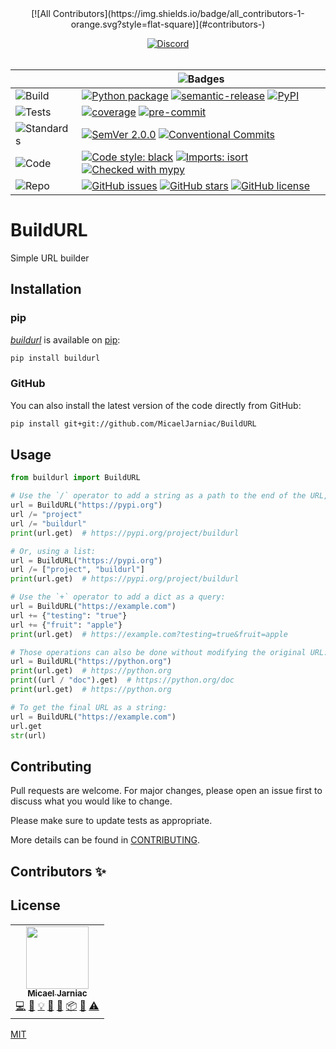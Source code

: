 <div align="center">
<!-- ALL-CONTRIBUTORS-BADGE:START - Do not remove or modify this section -->
[![All Contributors](https://img.shields.io/badge/all_contributors-1-orange.svg?style=flat-square)](#contributors-)
<!-- ALL-CONTRIBUTORS-BADGE:END -->

  [![Discord][badge-chat]][chat]
  <br>
  <br>

  | | ![Badges][label-badges] |
  |--|--|
  | ![Build][label-build] | [![Python package][badge-actions]][actions] [![semantic-release][badge-semantic-release]][semantic-release] [![PyPI][badge-pypi]][pypi] |
  | ![Tests][label-tests] | [![coverage][badge-coverage]][coverage] [![pre-commit][badge-pre-commit]][pre-commit] |
  | ![Standards][label-standards] | [![SemVer 2.0.0][badge-semver]][semver] [![Conventional Commits][badge-conventional-commits]][conventional-commits] |
  | ![Code][label-code] | [![Code style: black][badge-black]][Black] [![Imports: isort][badge-isort]][isort] [![Checked with mypy][badge-mypy]][mypy] |
  | ![Repo][label-repo] | [![GitHub issues][badge-issues]][issues] [![GitHub stars][badge-stars]][stars] [![GitHub license][badge-license]][license] |
</div>

<!-- Badges -->
[badge-chat]: https://img.shields.io/discord/269146666441900032?label=chat&logo=discord&style=flat-square
[chat]: https://discord.gg/6Q5XW5H

<!-- Labels -->
[label-badges]: https://img.shields.io/badge/%F0%9F%94%96-badges-purple?style=for-the-badge
[label-build]: https://img.shields.io/badge/%F0%9F%94%A7-build-darkblue?style=flat-square
[label-tests]: https://img.shields.io/badge/%F0%9F%A7%AA-tests-darkblue?style=flat-square
[label-standards]: https://img.shields.io/badge/%F0%9F%93%91-standards-darkblue?style=flat-square
[label-code]: https://img.shields.io/badge/%F0%9F%92%BB-code-darkblue?style=flat-square
[label-repo]: https://img.shields.io/badge/%F0%9F%93%81-repo-darkblue?style=flat-square

<!-- Build -->
[badge-actions]: https://img.shields.io/github/workflow/status/MicaelJarniac/BuildURL/Python%20package/main?style=flat-square
[actions]: https://github.com/MicaelJarniac/BuildURL/actions
[badge-semantic-release]: https://img.shields.io/badge/%20%20%F0%9F%93%A6%F0%9F%9A%80-semantic--release-e10079?style=flat-square
[semantic-release]: https://github.com/semantic-release/semantic-release
[badge-pypi]: https://img.shields.io/pypi/v/buildurl?style=flat-square
[pypi]: https://pypi.org/project/buildurl

<!-- Tests -->
[badge-coverage]: https://img.shields.io/codecov/c/gh/MicaelJarniac/BuildURL?logo=codecov&style=flat-square&token=yqKa1DPwPC
[coverage]: https://codecov.io/gh/MicaelJarniac/BuildURL
[badge-pre-commit]: https://img.shields.io/badge/pre--commit-enabled-brightgreen?style=flat-square&logo=pre-commit&logoColor=white
[pre-commit]: https://github.com/pre-commit/pre-commit

<!-- Standards -->
[badge-semver]: https://img.shields.io/badge/SemVer-2.0.0-blue?style=flat-square&logo=semver
[semver]: https://semver.org/spec/v2.0.0.html
[badge-conventional-commits]: https://img.shields.io/badge/Conventional%20Commits-1.0.0-yellow?style=flat-square
[conventional-commits]: https://conventionalcommits.org

<!-- Code -->
[badge-black]: https://img.shields.io/badge/code%20style-black-black?style=flat-square
[Black]: https://github.com/psf/black
[badge-isort]: https://img.shields.io/badge/imports-isort-%231674b1?style=flat-square&labelColor=ef8336
[isort]: https://pycqa.github.io/isort
[badge-mypy]: https://img.shields.io/badge/mypy-checked-2A6DB2?style=flat-square
[mypy]: http://mypy-lang.org

<!-- Repo -->
[badge-issues]: https://img.shields.io/github/issues/MicaelJarniac/BuildURL?style=flat-square
[issues]: https://github.com/MicaelJarniac/BuildURL/issues
[badge-stars]: https://img.shields.io/github/stars/MicaelJarniac/BuildURL?style=flat-square
[stars]: https://github.com/MicaelJarniac/BuildURL/stargazers
[badge-license]: https://img.shields.io/github/license/MicaelJarniac/BuildURL?style=flat-square
[license]: https://github.com/MicaelJarniac/BuildURL/blob/main/LICENSE
<!---->

# BuildURL
Simple URL builder

## Installation

### pip
[*buildurl*](https://pypi.org/project/buildurl) is available on [pip](https://pip.pypa.io/en/stable/):

```bash
pip install buildurl
```

### GitHub
You can also install the latest version of the code directly from GitHub:
```bash
pip install git+git://github.com/MicaelJarniac/BuildURL
```

## Usage


```python
from buildurl import BuildURL

# Use the `/` operator to add a string as a path to the end of the URL, like so:
url = BuildURL("https://pypi.org")
url /= "project"
url /= "buildurl"
print(url.get)  # https://pypi.org/project/buildurl

# Or, using a list:
url = BuildURL("https://pypi.org")
url /= ["project", "buildurl"]
print(url.get)  # https://pypi.org/project/buildurl

# Use the `+` operator to add a dict as a query:
url = BuildURL("https://example.com")
url += {"testing": "true"}
url += {"fruit": "apple"}
print(url.get)  # https://example.com?testing=true&fruit=apple

# Those operations can also be done without modifying the original URL:
url = BuildURL("https://python.org")
print(url.get)  # https://python.org
print((url / "doc").get)  # https://python.org/doc
print(url.get)  # https://python.org

# To get the final URL as a string:
url = BuildURL("https://example.com")
url.get
str(url)
```

## Contributing
Pull requests are welcome. For major changes, please open an issue first to discuss what you would like to change.

Please make sure to update tests as appropriate.

More details can be found in [CONTRIBUTING](CONTRIBUTING.md).

## Contributors ✨

## License
<!-- ALL-CONTRIBUTORS-LIST:START - Do not remove or modify this section -->
<!-- prettier-ignore-start -->
<!-- markdownlint-disable -->
<table>
  <tr>
    <td align="center"><a href="https://github.com/MicaelJarniac"><img src="https://avatars.githubusercontent.com/u/19514231?v=4?s=100" width="100px;" alt=""/><br /><sub><b>Micael Jarniac</b></sub></a><br /><a href="https://github.com/MicaelJarniac/BuildURL/commits?author=MicaelJarniac" title="Code">💻</a> <a href="https://github.com/MicaelJarniac/BuildURL/commits?author=MicaelJarniac" title="Documentation">📖</a> <a href="#example-MicaelJarniac" title="Examples">💡</a> <a href="#ideas-MicaelJarniac" title="Ideas, Planning, & Feedback">🤔</a> <a href="#maintenance-MicaelJarniac" title="Maintenance">🚧</a> <a href="#platform-MicaelJarniac" title="Packaging/porting to new platform">📦</a> <a href="#projectManagement-MicaelJarniac" title="Project Management">📆</a> <a href="https://github.com/MicaelJarniac/BuildURL/commits?author=MicaelJarniac" title="Tests">⚠️</a></td>
  </tr>
</table>

<!-- markdownlint-restore -->
<!-- prettier-ignore-end -->

<!-- ALL-CONTRIBUTORS-LIST:END -->
[MIT](LICENSE)
